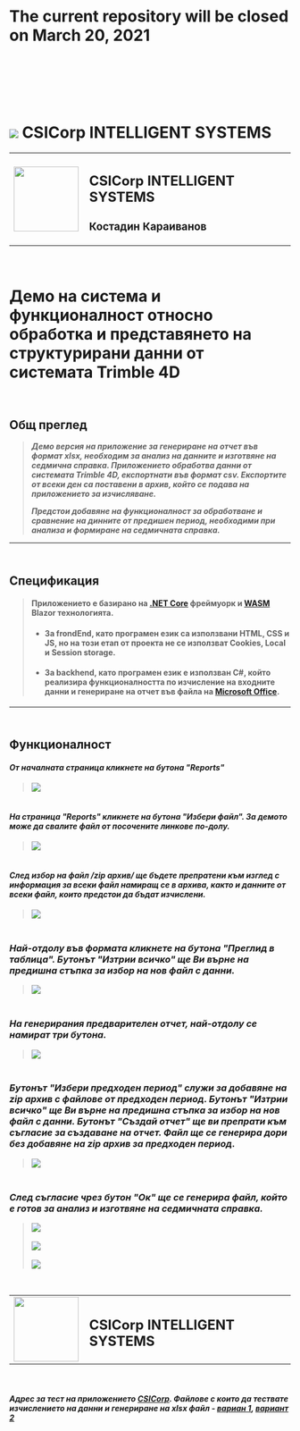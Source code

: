 # The current repository will be closed on March 20, 2021
<br /><br />
>
<br /><br />

# <img src="https://img.shields.io/badge/c%23%20-%23239120.svg?&style=for-the-badge&logo=c-sharp&logoColor=white"/> **CSICorp INTELLIGENT SYSTEMS**

<table  border = '0' class="w-100">
  <tr>
    <td>
        <img align="left" width="116" height="116" src="./favicon.ico" >
    </td>
    <td> 

## CSICorp INTELLIGENT SYSTEMS
### Костадин Караиванов

</tr>
</table>
<br />

# Демо на система и функционалност относно обработка и представянето на структурирани данни  от системата Trimble 4D
<br />

## **Общ преглед**

> ***Демо версия на приложение за генериране на отчет във формат xlsx, необходим за анализ на данните и изготвяне на седмична справка. Приложението обработва данни от системата Trimble 4D, експортнати във формат csv. Експортите от всеки ден са поставени в архив, който се подава на приложението за изчисляване.***
> <br />
> 
> ***Предстои добавяне на функционалност за обработване и сравнение на динните от предишен период, необходими при анализа и формиране на седмичната справка.***
---

## <br />**Спецификация**

> #### Приложението е базирано на [.NET Core](https://en.wikipedia.org/wiki/.NET_Core) фреймуорк и [WASM](https://en.wikipedia.org/wiki/WebAssembly) Blazor технологията. <br /> 
> * #### За frondEnd, като програмен език са използвани HTML, CSS и JS, но на този етап от проекта не се използват Cookies, Local и Session storage.
> * #### За backhend, като програмен език е използван C#, който реализира функционалността по изчисление на входните данни и генериране на отчет във файла на [Microsoft Office](https://www.microsoft.com).
---

## <br />**Функционалност**
> 
#### __*От началната страница кликнете на бутона "Reports"*__
> <img src="./images/firstPage1.JPG">
> <br />
> 
#### <br />__*На страница "Reports" кликнете на бутона "Избери файл". За демото може да свалите файл от посочените линкове по-долу.*__
> <img src="./images/seccondPage.JPG">
> <br />
> 
#### <br />__*След избор на файл /zip архив/ ще бъдете препратени към изглед с информация за всеки файл намиращ се в архива, както и данните от всеки файл, които предстои да бъдат изчислени.*__
> <img src="./images/seccondPage1.JPG">
> <br />
> 
### <br />__*Най-отдолу във формата кликнете на бутона "Преглид в таблица". Бутонът "Изтрии всичко" ще Ви върне на предишна стъпка за избор на нов файл с данни.*__
> <img src="./images/seccondPage2.JPG">
> <br />
> 
### <br />__*На генерирания предварителен отчет, най-отдолу се намират три бутона.*__
> <img src="./images/seccondPage3.JPG">
> <br />
> 
### <br />__*Бутонът "Избери предходен период" служи за добавяне на zip архив с файлове от предходен период. Бутонът "Изтрии всичко" ще Ви върне на предишна стъпка за избор на нов файл с данни. Бутонът "Създай отчет" ще ви препрати към съгласие за създаване на отчет. Файл ще се генерира дори без добавяне на zip архив за предходен период.*__
> <img src="./images/seccondPage4.JPG">
> <br />

### <br />__*След съгласие чрез бутон "Ок" ще се генерира файл, който е готов за анализ и изготвяне на седмичната справка.*__
> <img src="./images/seccondPage5.JPG">
> <br /><br />
> <img src="./images/seccondPage6.JPG">
> <br /><br />
> <img src="./images/seccondPage7.JPG">
> </br>
> 
</br>

<table  border = '0' style="width: 100%;">
  <tr>
    <td>
        <img align="left" width="116" height="116" src="./favicon.ico" >
    </td>
    <td> 

## CSICorp INTELLIGENT SYSTEMS

</tr>
</table>
<br />

#### ***Адрес за тест на приложението ***[CSICorp](http://asarel.csicorp.eu)***. Файлове с които да тествате изчислението на данни и генериране на xlsx файл - [вариан 1](./DataForTest/9%20week.zip), [вариант 2](./DataForTest/8%20week.zip)***
